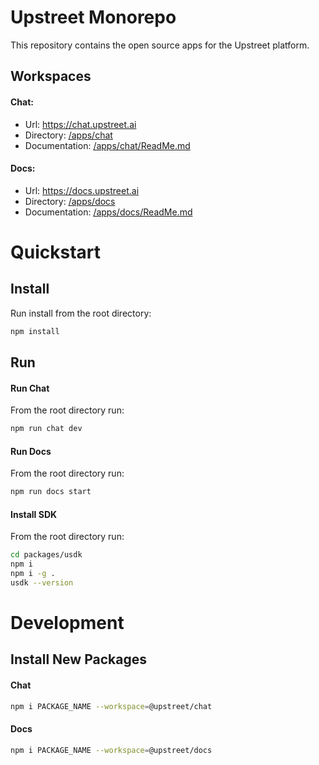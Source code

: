 # Upstreet Monorepo

This repository contains the open source apps for the Upstreet platform.

## Workspaces

#### Chat:
- Url: https://chat.upstreet.ai
- Directory: [/apps/chat](https://github.com/UpstreetAI/monorepo/tree/main/apps/chat)
- Documentation: [/apps/chat/ReadMe.md](https://github.com/UpstreetAI/monorepo/blob/main/apps/chat/README.md)

#### Docs:
- Url: https://docs.upstreet.ai
- Directory: [/apps/docs](https://github.com/UpstreetAI/monorepo/tree/main/apps/docs)
- Documentation: [/apps/docs/ReadMe.md](https://github.com/UpstreetAI/monorepo/blob/main/apps/chat/README.md)

# Quickstart

## Install
Run install from the root directory:
```bash
npm install
```

## Run
#### Run Chat
From the root directory run:
```bash
npm run chat dev
```
#### Run Docs
From the root directory run:
```bash
npm run docs start
```
#### Install SDK
From the root directory run:
```bash
cd packages/usdk
npm i
npm i -g .
usdk --version
```

# Development

## Install New Packages

#### Chat
```bash
npm i PACKAGE_NAME --workspace=@upstreet/chat
```

#### Docs
```bash
npm i PACKAGE_NAME --workspace=@upstreet/docs
```
